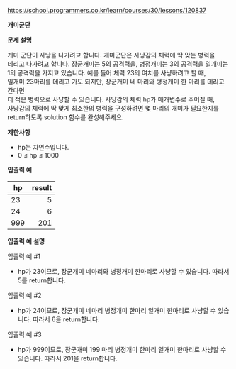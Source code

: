 https://school.programmers.co.kr/learn/courses/30/lessons/120837

**개미군단**

**문제 설명**

개미 군단이 사냥을 나가려고 합니다. 개미군단은 사냥감의 체력에 딱 맞는 병력을 <br> 
데리고 나가려고 합니다. 장군개미는 5의 공격력을, 병정개미는 3의 공격력을 일개미는 <br> 
1의 공격력을 가지고 있습니다. 예를 들어 체력 23의 여치를 사냥하려고 할 때, <br> 
일개미 23마리를 데리고 가도 되지만, 장군개미 네 마리와 병정개미 한 마리를 데리고 간다면 <br> 
더 적은 병력으로 사냥할 수 있습니다. 사냥감의 체력 hp가 매개변수로 주어질 때, <br> 
사냥감의 체력에 딱 맞게 최소한의 병력을 구성하려면 몇 마리의 개미가 필요한지를 <br> 
return하도록 solution 함수를 완성해주세요.

**제한사항**

- hp는 자연수입니다.
- 0 ≤ hp ≤ 1000

**입출력 예**

| hp  | 	result |
|-----|--------:|
| 23  |      	5 |
| 24  |      	6 |
| 999 |    	201 |

**입출력 예 설명**

입출력 예 #1

- hp가 23이므로, 장군개미 네마리와 병정개미 한마리로 사냥할 수 있습니다. 따라서 5를 return합니다.

입출력 예 #2

- hp가 24이므로, 장군개미 네마리 병정개미 한마리 일개미 한마리로 사냥할 수 있습니다. 따라서 6을 return합니다.

입출력 예 #3

- hp가 999이므로, 장군개미 199 마리 병정개미 한마리 일개미 한마리로 사냥할 수 있습니다. 따라서 201을 return합니다.